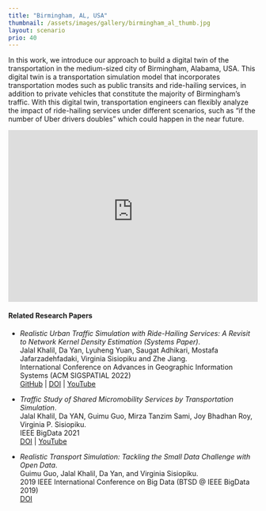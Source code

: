 ```yaml
---
title: "Birmingham, AL, USA"
thumbnail: /assets/images/gallery/birmingham_al_thumb.jpg
layout: scenario
prio: 40
---
```


In this work, we introduce our approach to build a digital twin of the transportation in 
the medium-sized city of Birmingham, Alabama, USA. 
This digital twin is a transportation simulation model that incorporates transportation 
modes such as public transits and ride-hailing services, in addition to 
private vehicles that constitute the majority of Birmingham’s traffic. 
With this digital twin, transportation engineers can flexibly analyze the impact of 
ride-hailing services under different scenarios, 
such as “if the number of Uber drivers doubles” which could happen in the near future.

<iframe style="width:100%;aspect-ratio:16/11" src="https://www.youtube-nocookie.com/embed/cijxkx7AA3U?si=lSmezO4scTlftGEz" title="YouTube video player" frameborder="0" allow="accelerometer; autoplay; clipboard-write; encrypted-media; gyroscope; picture-in-picture; web-share" referrerpolicy="strict-origin-when-cross-origin" allowfullscreen></iframe>

#### Related Research Papers

- <em>Realistic Urban Traffic Simulation with Ride-Hailing Services: A Revisit to Network Kernel Density Estimation (Systems Paper)</em>.  
Jalal Khalil, Da Yan, Lyuheng Yuan, Saugat Adhikari, Mostafa Jafarzadehfadaki, Virginia Sisiopiku and Zhe Jiang.  
International Conference on Advances in Geographic Information Systems (ACM SIGSPATIAL 2022)  
[GitHub](https://github.com/jalal1/UberSim) | [DOI](https://doi.org/10.1145/3557915.3560963) | [YouTube](https://youtu.be/cvTtre3mnHE)

- <em>Traffic Study of Shared Micromobility Services by Transportation Simulation</em>.  
Jalal Khalil, Da YAN, Guimu Guo, Mirza Tanzim Sami, Joy Bhadhan Roy, Virginia P. Sisiopiku.  
IEEE BigData 2021  
[DOI](https://doi.org/10.1109/BigData52589.2021.9671455) | [YouTube](https://www.youtube.com/watch?v=irPD1wUYiOA)

- <em>Realistic Transport Simulation: Tackling the Small Data Challenge with Open Data</em>.  
Guimu Guo, Jalal Khalil, Da Yan, and Virginia Sisiopiku.  
2019 IEEE International Conference on Big Data (BTSD @ IEEE BigData 2019)  
[DOI](https://doi.org/10.1109/BigData47090.2019.9006457)


